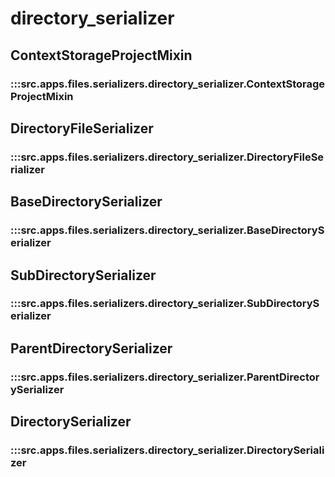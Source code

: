 # directory_serializer

## ContextStorageProjectMixin

### :::src.apps.files.serializers.directory_serializer.ContextStorageProjectMixin

## DirectoryFileSerializer

### :::src.apps.files.serializers.directory_serializer.DirectoryFileSerializer

## BaseDirectorySerializer

### :::src.apps.files.serializers.directory_serializer.BaseDirectorySerializer

## SubDirectorySerializer

### :::src.apps.files.serializers.directory_serializer.SubDirectorySerializer

## ParentDirectorySerializer

### :::src.apps.files.serializers.directory_serializer.ParentDirectorySerializer

## DirectorySerializer

### :::src.apps.files.serializers.directory_serializer.DirectorySerializer

